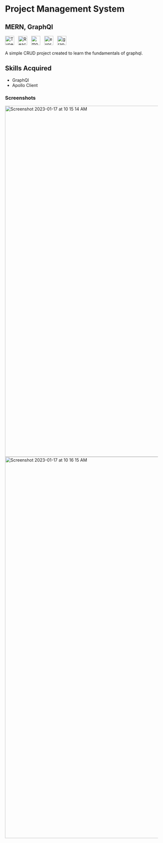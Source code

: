 # Project Management System

## MERN, GraphQl

<img align="left" alt="TypeScript" width="30px" style="padding-right:10px;" src="https://cdn.jsdelivr.net/gh/devicons/devicon/icons/typescript/typescript-plain.svg" />
<img align="left" alt="ReactJS" width="30px" style="padding-right:10px;" src="https://www.vectorlogo.zone/logos/reactjs/reactjs-icon.svg" />

<img align="left" alt="mongo" width="30px" style="padding-right:10px;" src="https://cdn.worldvectorlogo.com/logos/mongodb-icon-1.svg" />

<img align="left" alt="express" width="30px" style="padding-right:10px;" src="https://img.icons8.com/fluency/512/node-js.png" />

<img align="left" alt="graphql" width="30px" style="padding-right:10px;" src="https://www.vectorlogo.zone/logos/graphql/graphql-icon.svg" />
<br/>
<br/>

A simple CRUD project created to learn the fundamentals of graphql.

## Skills Acquired

-   GraphQl
-   Apollo Client

### Screenshots

<img width="1156" alt="Screenshot 2023-01-17 at 10 15 14 AM" src="https://user-images.githubusercontent.com/76642519/212823740-7a46d5c4-eea5-4813-9e76-723bdea38bba.png">

<img width="1256" alt="Screenshot 2023-01-17 at 10 16 15 AM" src="https://user-images.githubusercontent.com/76642519/212823757-184cbf59-bfb0-4ac9-bc75-e50b70038869.png">
